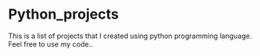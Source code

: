 # Python_projects
This is a list of projects that I created using python programming language.
<br>
Feel free to use my code..
